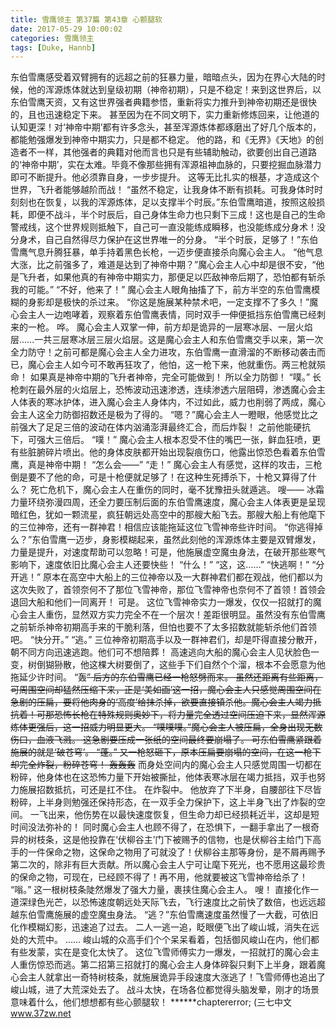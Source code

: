 ```yaml
---
title: 雪鹰领主 第37篇 第43章 心颤腿软
date: 2017-05-29 10:00:02
categories: 雪鹰领主
tags: [Duke, Hannb]
---
```


东伯雪鹰感受着双臂拥有的远超之前的狂暴力量，暗暗点头，因为在界心大陆的时候，他的浑源炼体就达到皇级初期（神帝初期），只是不稳定！来到这世界后，以东伯雪鹰天资，又有这世界强者典籍参悟，重新将实力推升到神帝初期还是很快的，且也迅速稳定下来。
甚至因为在不同文明下，实力重新修炼回来，让他道的认知更深！对‘神帝中期’都有许多念头，甚至浑源炼体都琢磨出了好几个版本的，都能勉强爆发到神帝中期实力，只是都不稳定。
他的路，和《无界》《天地》的创造者不一样，其他强者的典籍对他而言也只是有些辅助触动，欲要创出自己道路的‘神帝中期’，实在太难。毕竟不像那些拥有浑源祖神血脉的，只要挖掘血脉潜力即可不断提升。他必须靠自身，一步步提升。
这等无比扎实的根基，才造成这个世界，飞升者能够越阶而战！
“虽然不稳定，让我身体不断有损耗。可我身体时时刻刻也在恢复，以我的浑源炼体，足以支撑半个时辰。”东伯雪鹰暗道，按照这般损耗，即便不战斗，半个时辰后，自己身体生命力也只剩下三成！这也是自己的生命警戒线，这个世界规则抵触下，自己可一直没能练成瞬移，也没能练成分身术！没分身术，自己自然得尽力保护在这世界唯一的分身。
“半个时辰，足够了！”东伯雪鹰气息升腾狂暴，单手持着黑色长枪，一迈步便直接杀向魔心会主人。
“他气息大涨，比之前强多了，难道是达到了神帝中期？”魔心会主人心中却是很不安，“他是飞升者，如果他真的有神帝中期实力，那便足以匹敌神帝后期了，恐怕都有斩杀我的可能。”
“不好，他来了！”
魔心会主人眼角抽搐了下，前方半空的东伯雪鹰模糊的身影却是极快的杀过来。
“你这是施展某种禁术吧，一定支撑不了多久！”魔心会主人一边咆哮着，观察着东伯雪鹰表情，同时双手一伸便抵挡东伯雪鹰已经刺来的一枪。
哗。
魔心会主人双掌一伸，前方却是诡异的一层寒冰层、一层火焰层……一共三层寒冰层三层火焰层。这是魔心会主人和东伯雪鹰交手以来，第一次全力防守！之前可都是魔心会主人全力进攻，东伯雪鹰一直滑溜的不断移动袭击而已，魔心会主人如今可不敢再狂攻了，他怕，这一枪下来，他就重伤。两三枪就殒命！
如果真是神帝中期的飞升者神帝，完全可能做到！
所以全力防御！
“噗。”
长枪刺在最外层的火焰层上，恐怖波动迅速渗透，连续渗透六层阻碍，渗透魔心会主人体表的寒冰护体，进入魔心会主人身体内，不过如此，威力也削弱了两成，魔心会主人这全力防御招数还是极为了得的。
“嗯？”魔心会主人一瞪眼，他感觉比之前强大了足足三倍的波动在体内汹涌澎湃最终汇合，而后炸裂！
之前他能硬抗下，可强大三倍后。
“噗！”
魔心会主人根本忍受不住的嘴巴一张，鲜血狂喷，更有些脏腑碎片喷出。他的身体皮肤都开始出现裂痕伤口，他露出惊恐色看着东伯雪鹰，真是神帝中期！
“怎么会——”
“走！”
魔心会主人有感觉，这样的攻击，三枪倒是要不了他的命，可是十枪便就足够了！在这种生死搏杀下，十枪又算得了什么？
死亡危机下，魔心会主人在重伤的同时，毫不犹豫扭头就遁逃。
嗖——
冰霜力量环绕弥漫四周，还全力要压制后面的东伯雪鹰速度，魔心会主人体表更是呈现暗红色，犹如一颗流星，疯狂朝远处高空中的那艘大船飞去。那艘大船上有他麾下的三位神帝，还有一群神君！相信应该能拖延这位飞雪神帝些许时间。
“你逃得掉么？”东伯雪鹰一迈步，身影模糊起来，虽然此刻他的浑源炼体主要是双臂爆发，力量是提升，对速度帮助可以忽略！可是，他施展虚空魔虫身法，在破开那些寒气影响下，速度依旧比魔心会主人还要快些！
“什么！”
“这，这……”
“快逃啊！”
“分开逃！”
原本在高空中大船上的三位神帝以及一大群神君们都在观战，他们都以为这次失败了，首领奈何不了那位飞雪神帝，那位飞雪神帝也奈何不了首领！首领会退回大船和他们一同离开！
可是。
这位飞雪神帝实力一爆发，仅仅一招就打的魔心会主人重伤，显然双方实力完全不在一个层次！差距很明显。虽然没有东伯雪鹰之前斩杀神帝初期高手来的干脆利落，但怕也要不了太多招数就能斩杀他们首领吧。
“快分开。”
“逃。”
三位神帝初期高手以及一群神君们，却是吓得直接分散开，朝不同方向迅速逃跑。他们可不想陪葬！
高速逃向大船的魔心会主人见状脸色一变，树倒猢狲散，他这棵大树要倒了，这些手下们自然个个溜，根本不会愿意为他拖延少许时间。
“轰~~~~”
后方的东伯雪鹰已经一枪怒劈而来。
虽然还距离有些距离，可周围空间却猛然压缩下来，正是‘美如画’这一招，魔心会主人只感觉周围空间在急剧的压扁，要将他肉身的‘高度’给抹杀掉，欲要直接镇杀他。魔心会主人竭力抵抗着！可那恐怖长枪在特殊规则奥妙下，将力量完全透过空间压迫下来，显然浑源炼体更强后，这一招威力明显更大。
“噗噗噗。”魔心会主人被压扁，全身出现无数伤口，血液飞溅。
这急剧要压成一张纸的空间最终要崩塌了。
可东伯雪鹰紧跟着施展的就是‘破苍穹’。
“蓬。”
又一枪怒砸下，原本压扁要崩塌的空间，在这一枪下却完全炸裂，粉碎苍穹！
轰轰轰~~~~
而身处空间内的魔心会主人只感觉周围一切都在粉碎，他身体也在这恐怖力量下开始被撕扯，他体表寒冰层在竭力抵挡，双手也努力施展招数抵抗，可还是扛不住。
在炸裂中。
他放弃了下半身，自腰部往下尽皆粉碎，上半身则勉强还保持形态，在一双手全力保护下，这上半身飞出了炸裂的空间。
一飞出来，他伤势在以最快速度恢复，但生命力却已经损耗近半，这却是短时间没法弥补的！
同时魔心会主人也顾不得了，在恐惧下，一翻手拿出了一根奇异的树枝条，这是他投靠在‘伏柳谷主’门下被赐予的信物，也是伏柳谷主给门下高手的一件保命之物，这保命之物用了可就没了！伏柳谷主那等身份，是不屑再赐予第二次的，除非有巨大贡献。所以魔心会主人宁可让麾下死光，也不愿用这最珍贵的保命之物，可现在，已经顾不得了！再不用，他就要被这飞雪神帝给杀了！
“嗡。”
这一根树枝条陡然爆发了强大力量，裹挟住魔心会主人。
嗖！
直接化作一道深绿色光芒，以恐怖速度朝远处天际飞去，飞行速度比之前快了数倍，也远远超越东伯雪鹰施展的虚空魔虫身法。
“逃？”东伯雪鹰速度虽然慢了一大截，可依旧化作模糊幻影，迅速追了过去。
二人一逃一追，眨眼便飞出了峻山城，消失在远处的大荒中。
……
峻山城的众高手们个个呆呆看着，包括御风峻山在内，他们都有些发蒙，实在是变化太快了。
这位飞雪师傅实力一爆发，一招就打的魔心会主人重伤惊恐而逃。第二招第三招就打的魔心会主人身体碎裂只剩下上半身，跟着魔心会主人就拿出一奇特树枝条，就施展诡异手段速度大涨逃了！飞雪师傅也追出了峻山城，进了大荒深处去了。
战斗太快，在场各位都觉得头脑发晕，刚才的场景意味着什么，他们想想都有些心颤腿软！
******chaptererror;
(三七中文 www.37zw.net